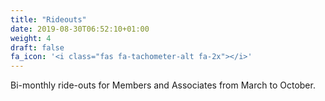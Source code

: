 ```yaml
---
title: "Rideouts"
date: 2019-08-30T06:52:10+01:00
weight: 4
draft: false
fa_icon: '<i class="fas fa-tachometer-alt fa-2x"></i>'
---
```


Bi-monthly ride-outs for Members and Associates from March to October.